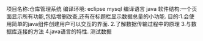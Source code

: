 项目名称:仓库管理系统
编译环境: eclipse mysql
编译语言 java
软件结构:一个页面显示所有功能,包括增删改查,还有在标题栏显示数据总量的小功能.
目的:1.会使用简单的java组件创建用户可以交互的界面.
     2.了解数据传输过程中的原理
     3.与数据库连接的方法
     4.java语言的特性.
测试数据
